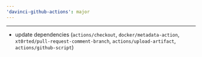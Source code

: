 ```yaml
---
'davinci-github-actions': major
---
```


---

- update dependencies (`actions/checkout`, `docker/metadata-action`, `xt0rted/pull-request-comment-branch`, `actions/upload-artifact`, `actions/github-script`)
